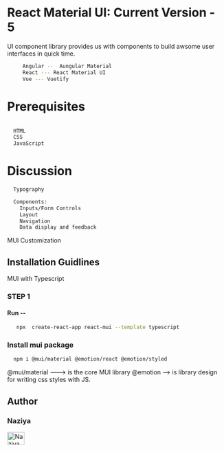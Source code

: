 # React Material UI: Current Version - 5

UI component library provides us with components to build awsome user interfaces in quick time.


  ```sh
       Angular --  Aungular Material
       React --- React Material UI
       Vue --- Vuetify
   ```



# Prerequisites

  ```sh

    HTML 
    CSS
    JavaScript
  ```

# Discussion

  ```sh
    Typography

    Components:
      Inputs/Form Controls
      Layout
      Navigation
      Data display and feedback
  ```
  
MUI Customization  

## Installation Guidlines

MUI with Typescript 

### STEP 1

 #### Run --

  ```sh
     npx  create-react-app react-mui --template typescript
   ```

### Install mui package

   ```sh
     npm i @mui/material @emotion/react @emotion/styled
   ```
   

@mui/material ---> is the core MUI library
@emotion --> is library design for writing css styles with JS.




## Author

### Naziya 

<a href="https://github.com/naziyathedev" target="blank"><img align="center" src="https://cdn.jsdelivr.net/npm/simple-icons@3.0.1/icons/github.svg" alt="Naziya" height="30" width="40" /></a>


